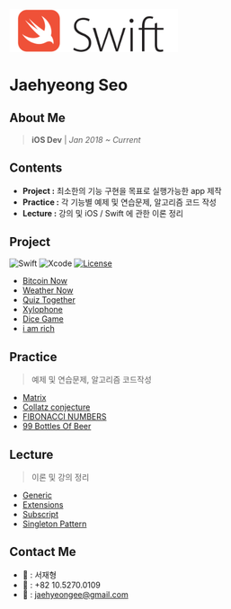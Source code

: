 <img src="/Img/swift_logo.svg" title="Swift" width="300px" float="center">

# Jaehyeong Seo
## About Me
> **iOS Dev** | *Jan 2018 ~ Current*

## Contents
- **Project  :** 최소한의 기능 구현을 목표로 실행가능한 app 제작
- **Practice :** 각 기능별 예제 및 연습문제, 알고리즘 코드 작성
- **Lecture  :** 강의 및 iOS / Swift 에 관한 이론 정리

## Project
![Swift](https://img.shields.io/badge/Swift-4.0-orange.svg?style=flat-square) ![Xcode](https://img.shields.io/badge/Xcode-9-blue.svg?longCache=true&style=flat-square) [![License](https://img.shields.io/badge/License-MIT-green.svg?longCache=true&style=flat-square)](https://github.com/caudatus/SeoJaeHyeong_iOS_School6/blob/master/LICENSE)

- [Bitcoin Now][bitcoin]
- [Weather Now][weather]
- [Quiz Together][quiz]
- [Xylophone][xylophone]
- [Dice Game][dicee]
- [i am rich][iamrich]


## Practice
> 예제 및 연습문제, 알고리즘 코드작성
- [Matrix][matrix]
- [Collatz conjecture][collatz]
- [FIBONACCI NUMBERS][fibonacci]
- [99 Bottles Of Beer][99bottles]


## Lecture
> 이론 및 강의 정리
* [Generic][generic]
* [Extensions][extension]
* [Subscript][subscript]
* [Singleton Pattern][singleton]

## Contact Me
- **:lion:** : 서재형
- **:iphone:** : +82 10.5270.0109
- **:email:** : jaehyeongee@gmail.com

[bitcoin]: 03_Project/Bitcoin_Now
[weather]: 03_Project/Weather_Now
[generic]: /01_Lecture/Generics.md
[extension]: /01_Lecture/Extensions.md
[matrix]: /02_Practice/Matrix.md
[subscript]: /01_Lecture/Subscript.md
[singleton]: /01_Lecture/Singleton-Pattern.md
[quiz]: /03_Project/Quiz_Together/
[collatz]: /02_Practice/Collatz-conjecture.md
[xylophone]: /03_Project/Xylophone/
[iamrich]: /03_Project/I_Am_Rich/
[dicee]: /03_Project/Dice_Game/
[99bottles]: /02_Practice/99-Bottles-Of-Beer.md
[fibonacci]: /02_Practice/FIBONACCI-NUMBERS.md

